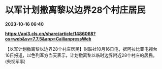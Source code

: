 # 以军计划撤离黎以边界28个村庄居民

**2023-10-16 06:40**

**https://api3.cls.cn/share/article/1486068?os=web&sv=7.7.5&app=CailianpressWeb**

【以军计划撤离黎以边界28个村庄居民】财联社10月16日电，据阿拉比亚电视台16日报道，以色列军方当天表示，计划撤离黎以临时边界附近28个村庄的居民。 (央视军事)